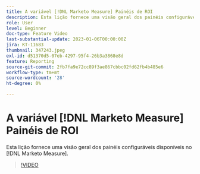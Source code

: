 ```yaml
---
title: A variável [!DNL Marketo Measure] Painéis de ROI
description: Esta lição fornece uma visão geral dos painéis configuráveis disponíveis no [!DNL Marketo Measure].
role: User
level: Beginner
doc-type: Feature Video
last-substantial-update: 2023-01-06T00:00:00Z
jira: KT-11683
thumbnail: 347243.jpeg
exl-id: d51370d5-07eb-4297-95f4-26b3a3868e8d
feature: Reporting
source-git-commit: 2fb7fa9e72cc89f3ae867cbbc02fd62fb4b485e6
workflow-type: tm+mt
source-wordcount: '28'
ht-degree: 0%

---
```


# A variável [!DNL Marketo Measure] Painéis de ROI

Esta lição fornece uma visão geral dos painéis configuráveis disponíveis no [!DNL Marketo Measure].

>[!VIDEO](https://video.tv.adobe.com/v/347243/?quality=12&learn=on)
